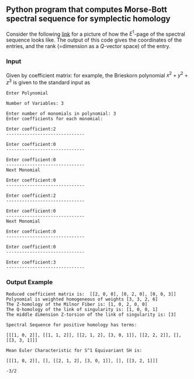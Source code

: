 ## Python program that computes Morse-Bott spectral sequence for symplectic homology
Consider the following [link](https://drive.google.com/file/d/1dFBmN2ieNsEfwmmtnGy0RXa18gofNjlV/view?usp=sharing) for a picture of how the $E^1$-page of the spectral sequence looks like. The output of this code gives the coordinates of the entries, and the rank ($=$dimension as a $Q$-vector space) of the entry.

### Input
Given by coefficient matrix: for example, the Brieskorn polynomial $x^2+y^2+z^3$ is given to the standard input as
```
Enter Polynomial

Number of Variables: 3

Enter number of monomials in polynomial: 3
Enter coefficients for each monomial: 

Enter coefficient:2
------------------------------

Enter coefficient:0
------------------------------

Enter coefficient:0
------------------------------
Next Monomial

Enter coefficient:0
------------------------------

Enter coefficient:2
------------------------------

Enter coefficient:0
------------------------------
Next Monomial

Enter coefficient:0
------------------------------

Enter coefficient:0
------------------------------

Enter coefficient:3
------------------------------
```

### Output Example
```
Reduced coefficient matrix is:  [[2, 0, 0], [0, 2, 0], [0, 0, 3]]
Polynomial is weighted homogeneous of weights [3, 3, 2, 6]
The Z-homology of the Milnor Fiber is: [1, 0, 2, 0, 0]
The Q-homology of the link of singularity is: [1, 0, 0, 1]
The middle dimension Z-torsion of the link of singularity is: [3]

Spectral Sequence for positive homology has terms:

[[[1, 0, 2]], [[1, 1, 2]], [[2, 1, 2], [3, 0, 1]], [[2, 2, 2]], [], [[3, 3, 1]]]

Mean Euler Characteristic for S^1 Equivariant SH is:

[[[1, 0, 2]], [], [[2, 1, 2], [3, 0, 1]], [], [[3, 2, 1]]]

-3/2
```
